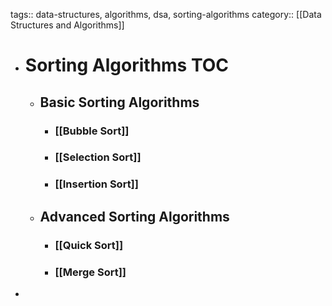 tags:: data-structures, algorithms, dsa, sorting-algorithms
category:: [[Data Structures and Algorithms]]

- # Sorting Algorithms TOC
	- ## Basic Sorting Algorithms
		- ### [[Bubble Sort]]
		- ### [[Selection Sort]]
		- ### [[Insertion Sort]]
	- ## Advanced Sorting Algorithms
		- ### [[Quick Sort]]
		- ### [[Merge Sort]]
-